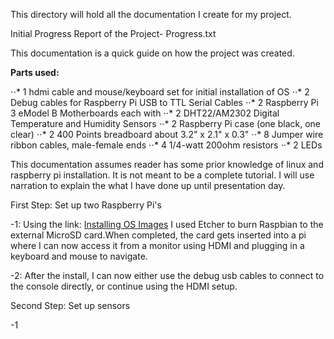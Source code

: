 This directory will hold all the documentation I create for my project.

Initial Progress Report of the Project- Progress.txt

This documentation is a quick guide on how the project was created.

**Parts used:**

⋅⋅* 1 hdmi cable and mouse/keyboard set for initial installation of OS
⋅⋅* 2 Debug cables for Raspberry Pi USB to TTL Serial Cables
⋅⋅* 2 Raspberry Pi 3 eModel B Motherboards each with
⋅⋅* 2 DHT22/AM2302 Digital Temperature and Humidity Sensors
⋅⋅* 2 Raspberry Pi case (one black, one clear)
⋅⋅* 2 400 Points breadboard about 3.2" x 2.1" x 0.3"
⋅⋅* 8 Jumper wire ribbon cables, male-female ends
⋅⋅* 4 1/4-watt 200ohm resistors
⋅⋅* 2 LEDs
   
This documentation assumes reader has some prior knowledge of linux and raspberry pi installation. It is not meant to be a complete tutorial. I will use narration to explain the what I have done up until presentation day.

First Step: Set up two Raspberry Pi's

-1: Using the link: [Installing OS Images](https://www.raspberrypi.org/documentation/installation/installing-images/README.md) I used Etcher to burn Raspbian to the external MicroSD card.When completed, the card gets inserted into a pi where I can now access it from a monitor using HDMI and plugging in a keyboard and mouse to navigate. 

-2: After the install, I can now either use the debug usb cables to connect to the console directly, or continue using the HDMI setup.

Second Step: Set up sensors

-1
